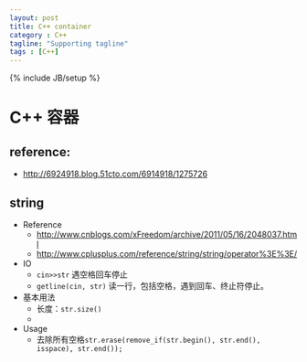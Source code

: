 ```yaml
---
layout: post
title: C++ container
category : C++
tagline: "Supporting tagline"
tags : [C++]
---
```

{% include JB/setup %}
# C++ 容器

## reference:
- <http://6924918.blog.51cto.com/6914918/1275726>

## string
- Reference
  + <http://www.cnblogs.com/xFreedom/archive/2011/05/16/2048037.html>
  + <http://www.cplusplus.com/reference/string/string/operator%3E%3E/>
- IO
  + `cin>>str` 遇空格回车停止
  + `getline(cin, str)` 读一行，包括空格，遇到回车、终止符停止。
- 基本用法
  + 长度：`str.size()`
  +
- Usage
  + 去除所有空格`str.erase(remove_if(str.begin(), str.end(), isspace), str.end());`
